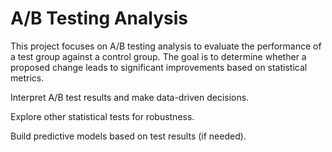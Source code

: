 # A/B Testing Analysis
This project focuses on A/B testing analysis to evaluate the performance of a test group against a control group. The goal is to determine whether a proposed change leads to significant improvements based on statistical metrics.

Interpret A/B test results and make data-driven decisions.

Explore other statistical tests for robustness.

Build predictive models based on test results (if needed).
